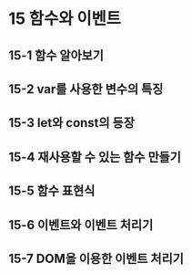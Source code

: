 # 15 함수와 이벤트
## 15-1 함수 알아보기
## 15-2 var를 사용한 변수의 특징
## 15-3 let와 const의 등장
## 15-4 재사용할 수 있는 함수 만들기
## 15-5 함수 표현식
## 15-6 이벤트와 이벤트 처리기
## 15-7 DOM을 이용한 이벤트 처리기